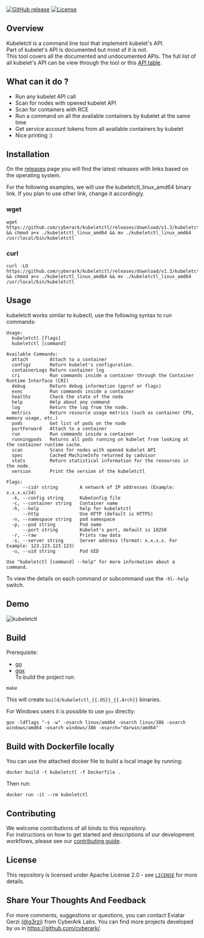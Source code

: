 [![GitHub release][release-img]][release]
[![License][license-img]][license]

## Overview
Kubeletctl is a command line tool that implement kubelet's API.  
Part of kubelet's API is documented but most of it is not.  
This tool covers all the documented and undocumented APIs.
The full list of all kubelet's API can be view through the tool or this [API table](https://github.com/cyberark/kubeletctl/blob/master/API_TABLE.md).  

## What can it do ?
- Run any kubelet API call 
- Scan for nodes with opened kubelet API
- Scan for containers with RCE
- Run a command on all the available containers by kubelet at the same time
- Get service account tokens from all available containers by kubelet
- Nice printing :)

## Installation  
On the [releases](https://github.com/cyberark/kubeletctl/releases) page you will find the latest releases with links based on the operating system.  

For the following examples, we will use the kubeletctl_linux_amd64 binary link. If you plan to use other link, change it accordingly.   
### wget
```
wget https://github.com/cyberark/kubeletctl/releases/download/v1.3/kubeletctl_linux_amd64 && chmod a+x ./kubeletctl_linux_amd64 && mv ./kubeletctl_linux_amd64 /usr/local/bin/kubeletctl
```  

### curl
```
curl -LO https://github.com/cyberark/kubeletctl/releases/download/v1.3/kubeletctl_linux_amd64 && chmod a+x ./kubeletctl_linux_amd64 && mv ./kubeletctl_linux_amd64 /usr/local/bin/kubeletctl 
```

## Usage
kubeletctl works similar to kubectl, use the following syntax to run commands:  
```
Usage:
  kubeletctl [flags]
  kubeletctl [command]

Available Commands:
  attach        Attach to a container
  configz       Return kubelet's configuration.
  containerLogs Return container log
  cri           Run commands inside a container through the Container Runtime Interface (CRI)
  debug         Return debug information (pprof or flags)
  exec          Run commands inside a container
  healthz       Check the state of the node
  help          Help about any command
  log           Return the log from the node.
  metrics       Return resource usage metrics (such as container CPU, memory usage, etc.)
  pods          Get list of pods on the node
  portForward   Attach to a container
  run           Run commands inside a container
  runningpods   Returns all pods running on kubelet from looking at the container runtime cache.
  scan          Scans for nodes with opened kubelet API
  spec          Cached MachineInfo returned by cadvisor
  stats         Return statistical information for the resources in the node.
  version       Print the version of the kubeletctl

Flags:
      --cidr string        A network of IP addresses (Example: x.x.x.x/24)
  -k, --config string      KubeConfig file
  -c, --container string   Container name
  -h, --help               help for kubeletctl
      --http               Use HTTP (default is HTTPS)
  -n, --namespace string   pod namespace
  -p, --pod string         Pod name
      --port string        Kubelet's port, default is 10250
  -r, --raw                Prints raw data
  -s, --server string      Server address (format: x.x.x.x. For Example: 123.123.123.123)
  -u, --uid string         Pod UID

Use "kubeletctl [command] --help" for more information about a command.
```

To view the details on each command or subcommand use the `-h`\\`--help` switch.

## Demo
![kubeletctl](https://github.com/cyberark/kubeletctl/blob/assets/kubeletctl_gif2.gif)



## Build  
Prerequisite:  
-  [go](https://golang.org/doc/install)  
-  [gox](https://github.com/mitchellh/gox)  
To build the project run:  
```
make 
```

This will create `build/kubeletctl_{{.OS}}_{{.Arch}}` binaries.  

For Windows users it is possible to use `gox` directly:  
```
gox -ldflags "-s -w" -osarch linux/amd64 -osarch linux/386 -osarch windows/amd64 -osarch windows/386 -osarch="darwin/amd64"
```

## Build with Dockerfile locally
You can use the attached docker file to build a local image by running:  
```
docker build -t kubeletctl -f Dockerfile .
```

Then run:  
```
docker run -it --rm kubeletctl
```

## Contributing

We welcome contributions of all kinds to this repository.  
For instructions on how to get started and descriptions
of our development workflows, please see our [contributing guide](https://github.com/cyberark/conjur-api-go/blob/master/CONTRIBUTING.md).

## License

This repository is licensed under Apache License 2.0 - see [`LICENSE`](LICENSE) for more details.

## Share Your Thoughts And Feedback
For more comments, suggestions or questions, you can contact Eviatar Gerzi ([@g3rzi](https://twitter.com/g3rzi)) from CyberArk Labs.
You can find more projects developed by us in https://github.com/cyberark/.

[release-img]: https://img.shields.io/github/release/cyberark/kubeletctl.svg
[release]: https://github.com/cyberark/kubeletctl/releases

[license-img]: https://img.shields.io/github/license/cyberark/kubeletctl.svg
[license]: https://github.com/cyberark/kubeletctl/blob/master/LICENSE

